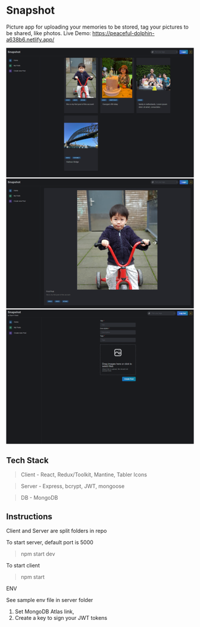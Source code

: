# Snapshot

Picture app for uploading your memories to be stored, tag your pictures to be shared, like photos.
Live Demo: https://peaceful-dolphin-a638b6.netlify.app/

![screenshot](docs/Screenshot%202022-06-20%20180714.png)
![screenshot](docs/Screenshot%202022-06-20%20180754.png)
![screenshot](docs/Screenshot%202022-06-20%20180831.png)

## Tech Stack

> Client - React, Redux/Toolkit, Mantine, Tabler Icons

> Server - Express, bcrypt, JWT, mongoose

> DB - MongoDB

## Instructions

Client and Server are split folders in repo

To start server, default port is 5000
> npm start dev

To start client
> npm start

ENV

See sample env file in server folder 

1. Set MongoDB Atlas link,
2. Create a key to sign your JWT tokens 